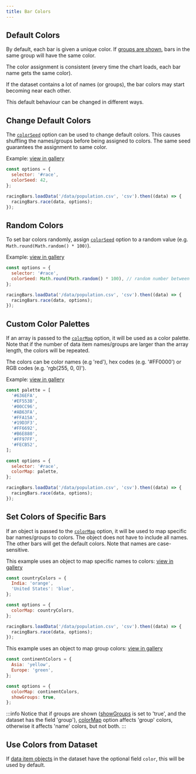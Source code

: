 ```yaml
---
title: Bar Colors
---
```


## Default Colors

By default, each bar is given a unique color.
If [groups are shown](../documentation/options.md#showgroups), bars in the same group will have the same color.

The color assignment is consistent (every time the chart loads, each bar name gets the same color).

If the dataset contains a lot of names (or groups), the bar colors may start becoming near each other.

This default behaviour can be changed in different ways.

## Change Default Colors

The [`colorSeed`](../documentation/options.md#colorseed) option can be used to change default colors.
This causes shuffling the names/groups before being assigned to colors.
The same seed guarantees the assignment to same color.

Example: [view in gallery](/gallery/color-seed)

```js {3}
const options = {
  selector: '#race',
  colorSeed: 42,
};

racingBars.loadData('/data/population.csv', 'csv').then((data) => {
  racingBars.race(data, options);
});
```

## Random Colors

To set bar colors randomly, assign [`colorSeed`](../documentation/options.md#colorseed) option to a random value (e.g. `Math.round(Math.random() * 100)`).

Example: [view in gallery](/gallery/color-seed-random)

```js {3}
const options = {
  selector: '#race',
  colorSeed: Math.round(Math.random() * 100), // random number between 0-100
};

racingBars.loadData('/data/population.csv', 'csv').then((data) => {
  racingBars.race(data, options);
});
```

## Custom Color Palettes

If an array is passed to the [`colorMap`](../documentation/options.md#colormap) option, it will be used as a color palette.
Note that if the number of data item names/groups are larger than the array length, the colors will be repeated.

The colors can be color names (e.g 'red'), hex codes (e.g. '#FF0000') or RGB codes (e.g. 'rgb(255, 0, 0)').

Example: [view in gallery](/gallery/color-palette)

```js {16}
const palette = [
  '#636EFA',
  '#EF553B',
  '#00CC96',
  '#AB63FA',
  '#FFA15A',
  '#19D3F3',
  '#FF6692',
  '#B6E880',
  '#FF97FF',
  '#FECB52',
];

const options = {
  selector: '#race',
  colorMap: palette,
};

racingBars.loadData('/data/population.csv', 'csv').then((data) => {
  racingBars.race(data, options);
});
```

## Set Colors of Specific Bars

If an object is passed to the [`colorMap`](../documentation/options.md#colormap) option, it will be used to map specific bar names/groups to colors.
The object does not have to include all names. The other bars will get the default colors.
Note that names are case-sensitive.

This example uses an object to map specific names to colors: [view in gallery](/gallery/color-map)

```js {7}
const countryColors = {
  India: 'orange',
  'United States': 'blue',
};

const options = {
  colorMap: countryColors,
};

racingBars.loadData('/data/population.csv', 'csv').then((data) => {
  racingBars.race(data, options);
});
```

This example uses an object to map group colors: [view in gallery](/gallery/color-map-groups)

```js {7}
const continentColors = {
  Asia: 'yellow',
  Europe: 'green',
};

const options = {
  colorMap: continentColors,
  showGroups: true,
};
```

:::info
Notice that if groups are shown ([showGroups](#showgroups) is set to 'true', and the dataset has the field 'group'),
[colorMap](../documentation/options.md#colormap) option affects 'group' colors, otherwise it affects 'name' colors, but not both.
:::

## Use Colors from Dataset

If [data item objects](..//documentation/data.md) in the dataset have the optional field `color`, this will be used by default.

